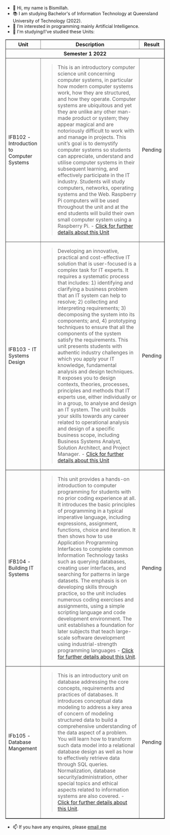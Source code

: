 - 👋 Hi, my name is Bismillah.
- 📚 I am studying Bachelor's of Information Technology at Queensland University of Technology (2022).
- 👀 I’m interested in programming mainly Artificial Intelligence.
- 🌱 I'm studying/I've studied these Units:

<table border="1">
  <tr>
    <th> Unit </th>
    <th> Description </th>
    <th> Result </th>
  </tr>
  
  <tr>
    <th colspan="3"> Semester 1 2022 </th> 
  </tr>
  
  </tr>
    <td> IFB102 - Introduction to Computer Systems </td>
    <td> 
      <blockquote>
      This is an introductory computer science unit concerning computer systems, in particular how modern computer systems work, how they are structured,
      and how they operate. Computer systems are ubiquitous and yet they are unlike any other man-made product or system; they appear magical and are
      notoriously difficult to work with and manage in projects. This unit’s goal is to demystify computer systems so students can appreciate, understand
      and utilise computer systems in their subsequent learning, and effectively participate in the IT industry. Students will study computers, networks,
      operating systems and the Web. Raspberry Pi computers will be used throughout the unit and at the end students will build their own small computer
      system using a Raspberry Pi. - <a href="https://www.qut.edu.au/study/unit?unitCode=IFB102"> Click for further details about this Unit</a>
      </blockquote>
    </td>
    <td> Pending </td>
  </tr>
  
  <tr>
    <td> IFB103 - IT Systems Design </td>
    <td> 
      <blockquote>
        Developing an innovative, practical and cost-effective IT solution that is user-focused is a complex task for IT experts. It requires a systematic
        process that includes: 1) identifying and clarifying a business problem that an IT system can help to resolve; 2) collecting and interpreting
        requirements; 3) decomposing the system into its components; and, 4) prototyping techniques to ensure that all the components of the system satisfy
        the requirements. This unit presents students with authentic industry challenges in which you apply your IT knowledge, fundamental analysis and
        design techniques. It exposes you to design contexts, theories, processes, principles and methods that IT experts use, either individually or in a
        group, to analyse and design an IT system. The unit builds your skills towards any career related to operational analysis and design of a specific
        business scope, including Business Systems Analyst, Solution Architect, and Project Manager. - <a href="https://www.qut.edu.au/study/unit?unitCode=IFB103"> Click for further details about this Unit</a>
      </blockquote>
    </td>
    <td> Pending </td>
  </tr>
  
  <tr>
    <td> IFB104 - Building IT Systems </td>
    <td>
      <blockquote>
        This unit provides a hands-on introduction to computer programming for students with no prior coding experience at all. It introduces the basic
        principles of programming in a typical imperative language, including expressions, assignment, functions, choice and iteration. It then shows how
        to use Application Programming Interfaces to complete common Information Technology tasks such as querying databases, creating user interfaces, and
        searching for patterns in large datasets. The emphasis is on developing skills through practice, so the unit includes numerous coding exercises and
        assignments, using a simple scripting language and code development environment. The unit establishes a foundation for later subjects that teach
        large-scale software development using industrial-strength programming languages - <a href="https://www.qut.edu.au/study/unit?unitCode=IFB104"> 
        Click for further details about this Unit</a>.
      </blockquote>
      </td>
    <td> Pending </td>
  </tr>
  
  
  <tr>
    <td> IFb105 - Database Mangement </td>
    <td>
      <blockquote>
        This is an introductory unit on database addressing the core concepts, requirements and practices of databases. It introduces conceptual data
        modeling to address a key area of concern of modeling structured data to build a comprehensive understanding of the data aspect of a problem. You
        will learn how to transform such data model into a relational database design as well as how to effectively retrieve data through SQL queries.
        Normalization, database security/administration, other special topics and ethical aspects related to information systems are also covered. - <a
        href="https://www.qut.edu.au/study/unit?unitCode=IFB105"> Click for further details about this Unit</a>.
      </blockquote> 
  </td>
    <td> Pending </td>
  </tr>

</table>
  
- 📫 If you have any enquires, please <a href="mailto:bsmsultani@gmail.com"> email me </a>
  
  
